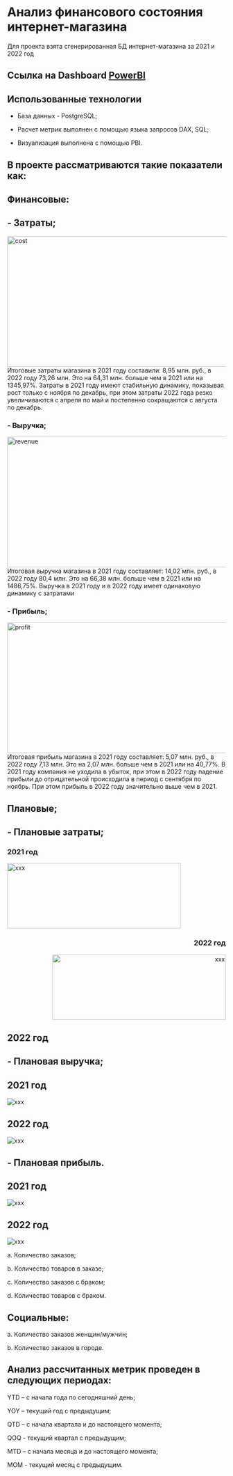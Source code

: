 # Анализ финансового состояния интернет-магазина
Для проекта взята сгенерированная БД интернет-магазина за 2021 и 2022 год

## Ссылка на Dashboard [PowerBI](https://drive.google.com/drive/folders/1nsH0HnNUoO5D0C2rAXn0iKZTOlbbCJZ_?usp=drive_link)

## Использованные технологии

- База данных - PostgreSQL;

- Расчет метрик выполнен с помощью языка запросов DAX, SQL;

- Визуализация выполнена с помощью PBI.

## В проекте рассматриваются такие показатели как:

## Финансовые:

## - Затраты; 
  <image src="./img//cost/cost_2021_2022.png" alt="cost" width = "600" height = "300" >
   Итоговые затраты магазина в 2021 году составили: 8,95 млн. руб., в 2022 году 73,26 млн. Это на 64,31 млн. больше чем в 2021 или на 1345,97%. 
   Затраты в 2021 году имеют стабильную динамику, показывая рост только с ноября по декабрь, при этом затраты 2022 года резко увеличиваются с апреля по май и постепенно сокращаются с августа по декабрь. 

### - Выручка;
  <image src="./img//revenue/revenue_2021_2022.png" alt="revenue" width = "600" height = "300">
   Итоговая выручка магазина в 2021 году составляет: 14,02 млн. руб., в 2022 году 80,4 млн. Это на 66,38 млн. больше чем в 2021 или на 1486,75%. 
   Выручка в 2021 году и в 2022 году имеет одинаковую динамику с затратами

### - Прибыль;
  <image src="./img//profit/profit_2021_2022.png" alt="profit" width = "600" height = "300">
   Итоговая прибыль магазина в 2021 году составляет: 5,07 млн. руб., в 2022 году 7,13 млн. Это на 2,07 млн. больше чем в 2021 или на 40,77%. 
   В 2021 году компания не уходила в убыток, при этом в 2022 году падение прибыли до отрицательной происходила в период с сентября по ноябрь. При этом прибыль в 2022 году значительно выше чем в 2021. 

## Плановые;

## - Плановые затраты;

<div>
  <div align="left" >
    <h3> 2021 год</h3>
    <image src="./img//cost/2021/cost_plan_fact.png" width = "400" height = "150" alt="xxx">
  </div>
  <div align="right">
    <h3>2022 год</h3>
    <image src="./img//cost/2022/cost_plan_fact.png" width = "400" height = "150" alt="xxx">
  </div>
</div>
  

## 2022 год
  

## - Плановая выручка;

## 2021 год
  <image src="./img//revenue/2021/revenue_plan_fact.png" alt="xxx">

## 2022 год
  <image src="./img//revenue/2022/revenue_plan_fact.png" alt="xxx">

## - Плановая прибыль.
## 2021 год
  <image src="./img//profit/2021/profit_plan_fact.png" alt="xxx">

## 2022 год
<image src="./img//profit/2022/profit_plan_fact.png" alt="xxx">


a.  Количество заказов;

b.  Количество товаров в заказе;

c.  Количество заказов с браком;

d.  Количество товаров с браком.

## Социальные:

a.     Количество заказов женщин/мужчин;

b.     Количество заказов в городе.

## Анализ рассчитанных метрик проведен в следующих периодах: 

YTD – с начала года по сегодняшний день;

YOY – текущий год с предыдущим;

QTD – с начала квартала и до настоящего момента;

QOQ - текущий квартал с предыдущим;

MTD – с начала месяца и до настоящего момента;

MOM - текущий месяц с предыдущим.

